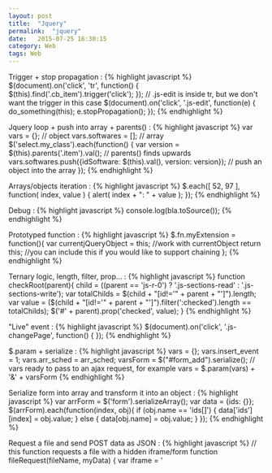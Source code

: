 ```yaml
---
layout: post
title:  "Jquery"
permalink:  "jquery"
date:   2015-07-25 16:30:15
category: Web
tags: Web
---
```



Trigger + stop propagation
: {% highlight javascript %}
    $(document).on('click', 'tr', function() {
        $(this).find('.cb_item').trigger('click');
    });
    // .js-edit is inside tr, but we don't want the trigger in this case
    $(document).on('click', '.js-edit', function(e) {
        do_something(this);
        e.stopPropagation();
    });
{% endhighlight %}

Jquery loop + push into array + parents()
: {% highlight javascript %}
    var vars = {}; // object
    vars.softwares = []; // array
    $('select.my_class').each(function() {
        var version = $(this).parents('.item').val(); // parents() finds upwards
        vars.softwares.push({idSoftware: $(this).val(), version: version}); // push an object into the array
    });
{% endhighlight %}

Arrays/objects iteration
: {% highlight javascript %}
    $.each([ 52, 97 ], function( index, value ) {
        alert( index + ": " + value ); 
    });
{% endhighlight %}

Debug
: {% highlight javascript %}
    console.log(bla.toSource());
{% endhighlight %}

Prototyped function
: {% highlight javascript %}
    $.fn.myExtension = function(){
        var currentjQueryObject = this;
        //work with currentObject
        return this; //you can include this if you would like to support chaining
    };
{% endhighlight %}

Ternary logic, length, filter, prop...
: {% highlight javascript %}
    function checkRoot(parent){
        child = ((parent == 'js-r-0') ? '.js-sections-read' : '.js-sections-write');
        var totalChilds = $(child + "[id!='" + parent + "']").length;
        var value = ($(child + "[id!='" + parent + "']").filter(':checked').length == totalChilds);
        $('#' + parent).prop('checked', value);
    }
{% endhighlight %}

"Live" event
: {% highlight javascript %}
    $(document).on('click', '.js-changePage', function() {
    });
{% endhighlight %}

$.param + serialize
: {% highlight javascript %}
    vars = {};
    vars.insert_event = 1;
    vars.arr_sched = arr_sched;
    varsForm = $("#form_add").serialize();
    // vars ready to pass to an ajax request, for example
    vars = $.param(vars) + '&' + varsForm
{% endhighlight %}

Serialize form into array and transform it into an object
: {% highlight javascript %}
    var arrForm = $('form').serializeArray();
    var data = {ids: {}};
    $(arrForm).each(function(index, obj){
        if (obj.name == 'ids[]') {
            data['ids'][index] = obj.value;
        } else {
            data[obj.name] = obj.value;
        }
    });
{% endhighlight %}

Request a file and send POST data as JSON
: {% highlight javascript %}
    // this function requests a file with a hidden iframe/form
    function fileRequest(fileName, myData) {
        var iframe = '<iframe id="iframe" name="iframe" style="display:none;">';
        var form = '<form method="post" target="iframe" action="action_SubirFicheros.php" id="iframeForm">' +
                        + '<input type="hidden" name="fileName" value="' + fileName + '">' +
                        + '<input type="hidden" name="myData" value=\'' + JSON.stringify(myData) + '\'>' +
                        // json data is recovered as assoc array in php with "json_decode($_POST['myData'], true)";
                    + '</form>';
        $("body").append(iframe).append(form);
        $("#iframeForm").submit().remove();
    }
{% endhighlight %}

Radio button value
: {% highlight javascript %}
    $('input[name="genderS"]:checked').val();
{% endhighlight %}

Js utf8 encode/decode string
: {% highlight javascript %}
    // encode
    unescape(encodeURIComponent(s));
    // decode
    decodeURIComponent(escape(s));
{% endhighlight %}

